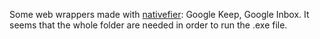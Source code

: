 Some web wrappers made with [nativefier](https://github.com/jiahaog/nativefier): Google Keep, Google Inbox. It seems that the whole folder are needed in order to run the .exe file.
